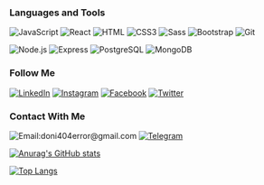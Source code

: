 <!-- [![Header](https://github.com/mukhammadyn/mukhammadyn/blob/main/assets/guthub-header.png)](https://t.me/mukhammadyn) -->


### Languages and Tools

![JavaScript](https://img.shields.io/badge/-JavaScript-082032?style=for-the-badge&logo=JavaScript&logoColor=#FEC260)
![React](https://img.shields.io/badge/-React-082032?style=for-the-badge&logo=React&logoColor=#61DAFB)
![HTML](https://img.shields.io/badge/-HTML5-082032?style=for-the-badge&logo=HTML5&logoColor=#185ADB)
![CSS3](https://img.shields.io/badge/-CSS3-082032?style=for-the-badge&logo=CSS3&logoColor=1572B6)
![Sass](https://img.shields.io/badge/-Sass-082032?style=for-the-badge&logo=Sass&logoColor=CC6699)
![Bootstrap](https://img.shields.io/badge/-Bootstrap-082032?style=for-the-badge&logo=Bootstrap&logoColor=#7952B3)
![Git](https://img.shields.io/badge/-Git-082032?style=for-the-badge&logo=Git&logoColor=#F05032)


![Node.js](https://img.shields.io/badge/-Node.js-082032?style=for-the-badge&logo=Node.js&logoColor=339933)
![Express](https://img.shields.io/badge/-Express-082032?style=for-the-badge&logo=Express&logoColor=000000)
![PostgreSQL](https://img.shields.io/badge/-PostgreSQL-082032?style=for-the-badge&logo=PostgreSQL&logoColor=4169E1)
![MongoDB](https://img.shields.io/badge/-MongoDB-082032?style=for-the-badge&logo=MongoDB&logoColor=47A248)


### Follow Me

[![LinkedIn](https://img.shields.io/badge/-LinkedIn-082032?style=for-the-badge&logo=LinkedIn&logoColor=0A66C2)](https://www.linkedin.com/in/doniyor-shamsiddinov-0162a9202)
[![Instagram](https://img.shields.io/badge/-Instagram-082032?style=for-the-badge&logo=Instagram&logoColor=#E4405F)](https://www.instagram.com/doniyor_27_)
[![Facebook](https://img.shields.io/badge/-Facebook-082032?style=for-the-badge&logo=Facebook&logoColor=#1877F2)](https://www.facebook.com/doniyor.shamsiddinov.3)
[![Twitter](https://img.shields.io/badge/-Twitter-082032?style=for-the-badge&logo=Twitter&logoColor=#1DA1F2)](https://www.twitter.com/doniyor_27_)


### Contact With Me

![Email:doni404error@gmail.com](https://img.shields.io/badge/-doni404error@gmail.com-082032?style=for-the-badge&logo=Gmail&logoColor=#EA4335)
[![Telegram](https://img.shields.io/badge/-Telegram-082032?style=for-the-badge&logo=Telegram&logoColor=#26A5E4)](https://t.me/doniyor_27)


[![Anurag's GitHub stats](https://github-readme-stats.vercel.app/api?username=Doniyor27&show_icons=true&theme=dark)](https://github.com/anuraghazra/github-readme-stats)

[![Top Langs](https://github-readme-stats.vercel.app/api/top-langs/?username=Doniyor27&langs_count=8&theme=red)](https://github.com/anuraghazra/github-readme-stats)
